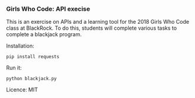 ### Girls Who Code: API execise

This is an exercise on APIs and a learning tool for the 2018 Girls Who Code class at BlackRock.  To do this, students will complete various tasks to complete a blackjack program.

Installation:

`pip install requests`

Run it:

`python blackjack.py`


Licence: MIT